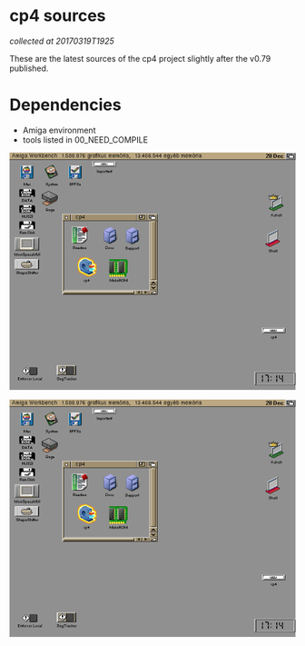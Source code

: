 # cp4 sources

_collected at 20170319T1925_

These are the latest sources of the cp4 project slightly after the v0.79 published.

# Dependencies

- Amiga environment
- tools listed in 00_NEED_COMPILE

![The icon of the cp4](/images/cp4_01.png?raw=true "The icon of the cp4 (created by Csaba Kemeri)")

![Start screen](/images/cp4_01.png?raw=true "Start screen with a DIRECTORY command")

